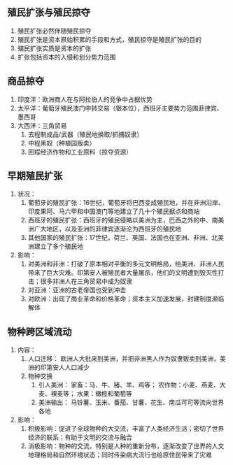 ## 殖民扩张与殖民掠夺
1. 殖民扩张必然伴随殖民掠夺
2. 殖民扩张是资本原始积累的手段和方式，殖民掠夺是殖民扩张的目的
3. 殖民扩张实质是资本的扩张
4. 扩张包括资本的入侵和划分势力范围

## 商品掠夺
1. 印度洋：欧洲商人在与阿拉伯人的竞争中占据优势
2. 太平洋：葡萄牙殖民澳门中转交易（银本位），西班牙主要势力范围菲律宾、墨西哥
3. 大西洋：三角贸易
	1. 去程制成品/武器（殖民地换取/抓捕奴隶）
	2. 中程黑奴（种植园贩卖）
	3. 回程经济作物和工业原料（掠夺资源）

## 早期殖民扩张
1. 状况：
	1. 葡萄牙的殖民扩张：16世纪，葡萄牙将巴西变成殖民地，并在非洲沿岸、印度果阿、马六甲和中国澳门等地建立了几十个殖民据点和商站
	2. 西班牙的殖民扩张：西班牙的殖民侵略以美洲为主，巴西之外的中、南美洲广大地区，以及亚洲的菲律宾逐渐沦为西班牙的殖民地
	3. 其他国家的殖民扩张：17世纪，荷兰、英国、法国也在亚洲、非洲、北美洲建立了多个殖民地
2. 影响：
   1. 对美洲和非洲：打破了原本相对平衡的多元文明格局，给美洲、非洲人民带来了巨大灾难。印第安人被殖民者大量屠杀，他们的文明遭到毁灭性打击；很多非洲人在三角贸易中成为奴隶
   2. 对亚洲：亚洲的古老帝国也受到冲击
   3. 对欧洲：出现了商业革命和价格革命；资本主义加速发展，封建制度濒临解体

## 物种跨区域流动
1. 内容：
	1. 人口迁移：
		欧洲人大批来到美洲，并把非洲黑人作为奴隶贩卖到美洲，美洲的印第安人人口减少
	2. 物种交换
		1. 引人美洲：
			 家畜：马、牛、猪、羊、鸡等；
			 农作物：小麦、燕麦、大麦、裸麦等；
			 水果：橄榄和葡萄等
		2. 美洲输出：
			 马铃薯、玉米、番茄、甘薯、花生、南瓜可可等流向世界各地
2. 影响：
	1. 积极影响：促进了全球物种的大交流，丰富了人类经济生活；密切了世界经济的联系；有助于文明的交流与融合
	2. 消极影响：物种的交流，特别是人种的重新分布，逐渐改变了世界的人文地理格局和自然环境状态；同时传染病大流行也给原住民带来了灾难